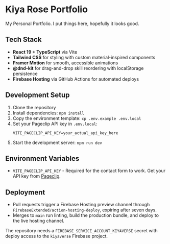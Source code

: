 # Kiya Rose Portfolio

My Personal Portfolio. I put things here, hopefully it looks good.

## Tech Stack

- **React 19 + TypeScript** via Vite
- **Tailwind CSS** for styling with custom material-inspired components
- **Framer Motion** for smooth, accessible animations
- **@dnd-kit** for drag-and-drop skill reordering with localStorage persistence
- **Firebase Hosting** via GitHub Actions for automated deploys

## Development Setup

1. Clone the repository
2. Install dependencies: `npm install`
3. Copy the environment template: `cp .env.example .env.local`
4. Set your Pageclip API key in `.env.local`:
   ```
   VITE_PAGECLIP_API_KEY=your_actual_api_key_here
   ```
5. Start the development server: `npm run dev`

## Environment Variables

- `VITE_PAGECLIP_API_KEY` - Required for the contact form to work. Get your API key from [Pageclip](https://pageclip.co/).

## Deployment

- Pull requests trigger a Firebase Hosting preview channel through `FirebaseExtended/action-hosting-deploy`, expiring after seven days.
- Merges to `main` run linting, build the production bundle, and deploy to the live hosting channel.

The repository needs a `FIREBASE_SERVICE_ACCOUNT_KIYAVERSE` secret with deploy access to the `kiyaverse` Firebase project.
